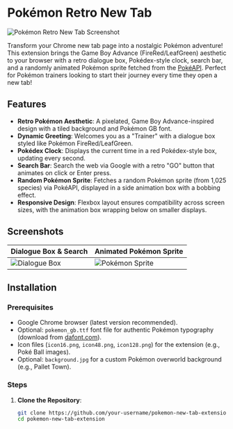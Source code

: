 # Pokémon Retro New Tab

![Pokémon Retro New Tab Screenshot](screenshot.png)

Transform your Chrome new tab page into a nostalgic Pokémon adventure! This extension brings the Game Boy Advance (FireRed/LeafGreen) aesthetic to your browser with a retro dialogue box, Pokédex-style clock, search bar, and a randomly animated Pokémon sprite fetched from the [PokéAPI](https://pokeapi.co/). Perfect for Pokémon trainers looking to start their journey every time they open a new tab!

## Features

- **Retro Pokémon Aesthetic**: A pixelated, Game Boy Advance-inspired design with a tiled background and Pokémon GB font.
- **Dynamic Greeting**: Welcomes you as a "Trainer" with a dialogue box styled like Pokémon FireRed/LeafGreen.
- **Pokédex Clock**: Displays the current time in a red Pokédex-style box, updating every second.
- **Search Bar**: Search the web via Google with a retro "GO" button that animates on click or Enter press.
- **Random Pokémon Sprite**: Fetches a random Pokémon sprite (from 1,025 species) via PokéAPI, displayed in a side animation box with a bobbing effect.
- **Responsive Design**: Flexbox layout ensures compatibility across screen sizes, with the animation box wrapping below on smaller displays.

## Screenshots

| Dialogue Box & Search | Animated Pokémon Sprite |
|-----------------------|--------------------------|
| ![Dialogue Box](dialogue-box.png) | ![Pokémon Sprite](pokemon-sprite.png) |

## Installation

### Prerequisites
- Google Chrome browser (latest version recommended).
- Optional: `pokemon_gb.ttf` font file for authentic Pokémon typography (download from [dafont.com](https://www.dafont.com/pokemon-gb.font)).
- Icon files (`icon16.png`, `icon48.png`, `icon128.png`) for the extension (e.g., Poké Ball images).
- Optional: `background.jpg` for a custom Pokémon overworld background (e.g., Pallet Town).

### Steps
1. **Clone the Repository**:
   ```bash
   git clone https://github.com/your-username/pokemon-new-tab-extension.git
   cd pokemon-new-tab-extension

